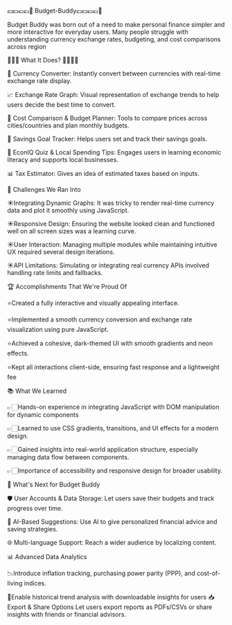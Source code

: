 💴💵💶💷💸 Budget-Buddy💴💵💶💷💸

Budget Buddy was born out of a need to make personal finance simpler and more interactive for everyday users. Many people struggle with understanding currency exchange rates, budgeting, and cost comparisons across region
      
 💭💭💭 What It Does? 💭💭💭💭
 
💱 Currency Converter: Instantly convert between currencies with real-time exchange rate display.

📈 Exchange Rate Graph: Visual representation of exchange trends to help users decide the best time to convert.

🧮 Cost Comparison & Budget Planner: Tools to compare prices across cities/countries and plan monthly budgets.

🎯 Savings Goal Tracker: Helps users set and track their savings goals.

🧠 EconIQ Quiz & Local Spending Tips: Engages users in learning economic literacy and supports local businesses.

📊 Tax Estimator: Gives an idea of estimated taxes based on inputs.

🚧 Challenges We Ran Into

☀️Integrating Dynamic Graphs: It was tricky to render real-time currency data and plot it smoothly using JavaScript.

☀️Responsive Design: Ensuring the website looked clean and functioned well on all screen sizes was a learning curve.

☀️User Interaction: Managing multiple modules while maintaining intuitive UX required several design iterations.

☀️API Limitations: Simulating or integrating real currency APIs involved handling rate limits and fallbacks.

🏆 Accomplishments That We're Proud Of

⭐️Created a fully interactive and visually appealing interface.

⭐️Implemented a smooth currency conversion and exchange rate visualization using pure JavaScript.

⭐️Achieved a cohesive, dark-themed UI with smooth gradients and neon effects.

⭐️Kept all interactions client-side, ensuring fast response and a lightweight fee

📚 What We Learned

👉🏻Hands-on experience in integrating JavaScript with DOM manipulation for dynamic components

👉🏻Learned to use CSS gradients, transitions, and UI effects for a modern design.

👉🏻Gained insights into real-world application structure, especially managing data flow between components.

👉🏻Importance of accessibility and responsive design for broader usability.

🚀 What's Next for Budget Buddy

🛡️ User Accounts & Data Storage: Let users save their budgets and track progress over time.

💬 AI-Based Suggestions: Use AI to give personalized financial advice and saving strategies.

🌐 Multi-language Support: Reach a wider audience by localizing content.

📊 Advanced Data Analytics

📉Introduce inflation tracking, purchasing power parity (PPP), and cost-of-living indices.

📇Enable historical trend analysis with downloadable insights for users
📥 Export & Share Options
 Let users export reports as PDFs/CSVs or share insights with friends or  financial advisors.
